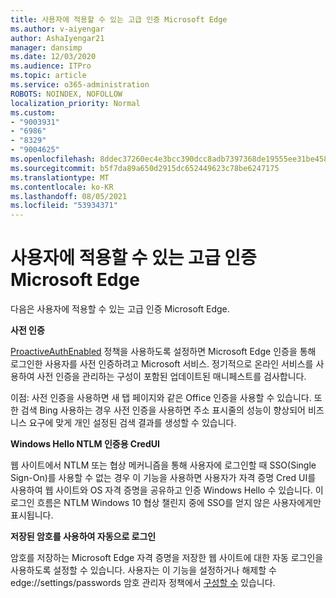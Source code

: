 ```yaml
---
title: 사용자에 적용할 수 있는 고급 인증 Microsoft Edge
ms.author: v-aiyengar
author: AshaIyengar21
manager: dansimp
ms.date: 12/03/2020
ms.audience: ITPro
ms.topic: article
ms.service: o365-administration
ROBOTS: NOINDEX, NOFOLLOW
localization_priority: Normal
ms.custom:
- "9003931"
- "6986"
- "8329"
- "9004625"
ms.openlocfilehash: 8ddec37260ec4e3bcc390dcc8adb7397368de19555ee31be458be033d3886386
ms.sourcegitcommit: b5f7da89a650d2915dc652449623c78be6247175
ms.translationtype: MT
ms.contentlocale: ko-KR
ms.lasthandoff: 08/05/2021
ms.locfileid: "53934371"
---
```

# <a name="advanced-authentication-concepts-applicable-to-microsoft-edge"></a>사용자에 적용할 수 있는 고급 인증 Microsoft Edge

다음은 사용자에 적용할 수 있는 고급 인증 Microsoft Edge.

**사전 인증**

[ProactiveAuthEnabled](https://go.microsoft.com/fwlink/?linkid=2134621) 정책을 사용하도록 설정하면 Microsoft Edge 인증을 통해 로그인한 사용자를 사전 인증하려고 Microsoft 서비스. 정기적으로 온라인 서비스를 사용하여 사전 인증을 관리하는 구성이 포함된 업데이트된 매니페스트를 검사합니다.

이점: 사전 인증을 사용하면 새 탭 페이지와 같은 Office 인증을 사용할 수 있습니다. 또한 검색 Bing 사용하는 경우 사전 인증을 사용하면 주소 표시줄의 성능이 향상되어 비즈니스 요구에 맞게 개인 설정된 검색 결과를 생성할 수 있습니다.

**Windows Hello NTLM 인증용 CredUI**

웹 사이트에서 NTLM 또는 협상 메커니즘을 통해 사용자에 로그인할 때 SSO(Single Sign-On)를 사용할 수 없는 경우 이 기능을 사용하면 사용자가 자격 증명 Cred UI를 사용하여 웹 사이트와 OS 자격 증명을 공유하고 인증 Windows Hello 수 있습니다. 이 로그인 흐름은 NTLM Windows 10 협상 챌린지 중에 SSO를 얻지 않은 사용자에게만 표시됩니다.

**저장된 암호를 사용하여 자동으로 로그인**

암호를 저장하는 Microsoft Edge 자격 증명을 저장한 웹 사이트에 대한 자동 로그인을 사용하도록 설정할 수 있습니다. 사용자는 이 기능을 설정하거나 해제할 수 edge://settings/passwords 암호 관리자 정책에서 [구성할 수](https://go.microsoft.com/fwlink/?linkid=2134622) 있습니다.
